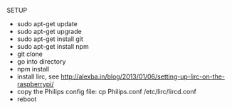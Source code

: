 SETUP
- sudo apt-get update
- sudo apt-get upgrade
- sudo apt-get install git
- sudo apt-get install npm
- git clone <this repository>
- go into directory
- npm install
- install lirc, see http://alexba.in/blog/2013/01/06/setting-up-lirc-on-the-raspberrypi/
- copy the Philips config file: cp Philips.conf /etc/lirc/lircd.conf
- reboot 
  
